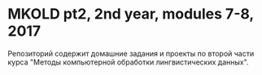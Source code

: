# MKOLD pt2, 2nd year, modules 7-8, 2017

Репозиторий содержит домашние задания и проекты по второй части курса "Методы компьютерной обработки лингвистических данных".

